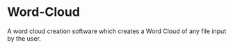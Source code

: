 # Word-Cloud
A word cloud creation software which creates a Word Cloud of any file input by the user.
